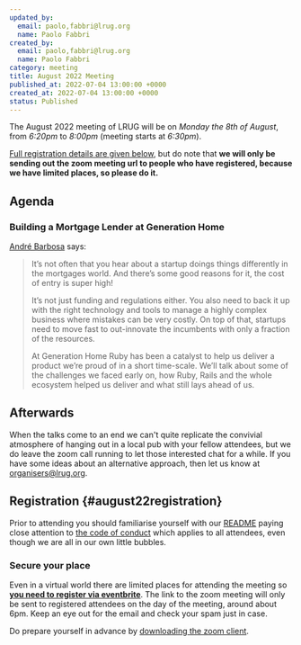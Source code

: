 ```yaml
---
updated_by:
  email: paolo,fabbri@lrug.org
  name: Paolo Fabbri
created_by:
  email: paolo,fabbri@lrug.org
  name: Paolo Fabbri
category: meeting
title: August 2022 Meeting
published_at: 2022-07-04 13:00:00 +0000
created_at: 2022-07-04 13:00:00 +0000
status: Published
---
```


The August 2022 meeting of LRUG will be on *Monday the 8th of August*,
from _6:20pm_ to _8:00pm_ (meeting starts at _6:30pm_).

[Full registration details are given below](#august22registration), but do
note that **we will only be sending out the zoom meeting url to people who
have registered, because we have limited places, so please do it.**

## Agenda

### Building a Mortgage Lender at Generation Home

[André Barbosa](https://www.linkedin.com/in/andrebarbosaie/) says:

> It’s not often that you hear about a startup doings things differently in the mortgages world. And there’s some good reasons for it, the cost of entry is super high!
>
> It’s not just funding and regulations either. You also need to back it up with the right technology and tools to manage a highly complex business where mistakes can be very costly. On top of that, startups need to move fast to out-innovate the incumbents with only a fraction of the resources.
>
> At Generation Home Ruby has been a catalyst to help us deliver a product we’re proud of in a short time-scale. We’ll talk about some of the challenges we faced early on, how Ruby, Rails and the whole ecosystem helped us deliver and what still lays ahead of us.

## Afterwards

When the talks come to an end we can't quite replicate the convivial atmosphere of hanging out in a local pub with your fellow attendees, but we do leave the zoom call running to let those interested chat for a while.  If you have some ideas about an alternative approach, then let us know at [organisers@lrug.org](mailto:organisers@lrug.org).

## Registration {#august22registration}

Prior to attending you should familiarise yourself with our
[README](http://readme.lrug.org/) paying close attention to [the code of
conduct](http://readme.lrug.org/#code-of-conduct) which applies to all
attendees, even though we are all in our own little bubbles.

### Secure your place

Even in a virtual world there are limited places for attending the
meeting so **[you need to register via eventbrite][july2022-eventbrite]**.
The link to the zoom meeting will only be sent to registered attendees on
the day of the meeting, around about 6pm. Keep an eye out for the email
and check your spam just in case.

Do prepare yourself in advance by [downloading the zoom
client](https://zoom.us/support/download).

[july2022-eventbrite]:https://www.eventbrite.com/e/lrug-july-2022-tickets-379334027287

